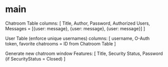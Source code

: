 # main

Chatroom Table
columns: [ Title, Author, Password, Authorized Users, Messages = [{user: message}, {user: message}, {user: message}] ]

User Table (enforce unique usernames)
columns: [ username, O-Auth token, favorite chatrooms = ID from Chatroom Table ]



Generate new chatroom window
Features: [ Title, Security Status, Password (if SecurityStatus = Closed) ]

